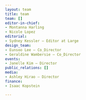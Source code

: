 ```yaml
---
layout: team
title: team
team: []
editor-in-chief:
- Montanna Harling
- Nicole Lopez
editorial:
- Sydney Kessler — Editor at Large
design_team:
- Eunsoo Lee — Co_Director
- Geraldine Wambersie — Co_Director
events:
- Janelle Kim — Director
public_relations: []
media:
- Ashley Hirao — Director
finance:
- Isaac Kopstein

---
```

